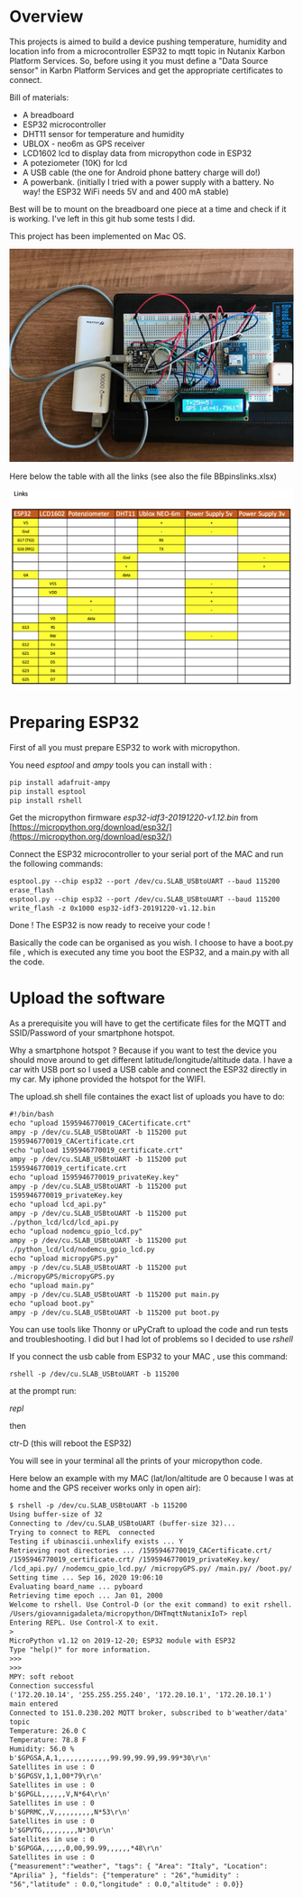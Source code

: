 # Overview

This projects is aimed to build a device pushing temperature, humidity and location info from a microcontroller ESP32 to mqtt topic in Nutanix Karbon Platform Services. So, before using it you must define a "Data Source sensor" in Karbn Platform Services and get the appropriate  certificates to connect.

Bill of materials:

* A breadboard
* ESP32 microcontroller
* DHT11 sensor for temperature and humidity
* UBLOX - neo6m as GPS receiver
* LCD1602 lcd to display data from micropython code in ESP32
* A poteziometer (10K) for lcd
* A USB cable (the one for Android phone battery charge will do!)
* A powerbank. (initially I tried with a power supply with a battery. No way! the ESP32 WiFi needs 5V and and 400 mA stable)

Best will be to mount on the breadboard one piece at a time and check if it is working. I've left in this git hub some tests I did.

This project has been implemented on Mac OS.

!["BreadBoard"](ESP32-DHT11-UBlox-LCD.jpg)

Here below the table with all the links (see also the file BBpinslinks.xlsx)

!["Links"](links.png)


# Preparing ESP32

First of all you must prepare ESP32 to work with micropython.

You need *esptool* and *ampy* tools you can install with :

```
pip install adafruit-ampy
pip install esptool
pip install rshell
```

Get the micropython firmware *esp32-idf3-20191220-v1.12.bin* from [https://micropython.org/download/esp32/](https://micropython.org/download/esp32/)

Connect the ESP32 microcontroller to your serial port of the MAC and run the following commands:

```
esptool.py --chip esp32 --port /dev/cu.SLAB_USBtoUART --baud 115200 erase_flash
esptool.py --chip esp32 --port /dev/cu.SLAB_USBtoUART --baud 115200 write_flash -z 0x1000 esp32-idf3-20191220-v1.12.bin
```

Done ! The ESP32 is now ready to receive your code !

Basically the code can be organised as you wish. I choose to have a boot.py file , which is executed any time you boot the ESP32, and a main.py with all the code.

# Upload the software

As a prerequisite you will have to get the certificate files for the MQTT and SSID/Password of your smartphone hotspot.

Why a smartphone hotspot ? Because if you want to test the device you should move around  to get different latitude/longitude/altitude data. I have a car with USB port so I used a USB cable and connect the ESP32 directly in my car. My iphone provided the hotspot for the WIFI.

The upload.sh shell file containes the exact list of uploads you have to do:

```
#!/bin/bash
echo "upload 1595946770019_CACertificate.crt"
ampy -p /dev/cu.SLAB_USBtoUART -b 115200 put 1595946770019_CACertificate.crt
echo "upload 1595946770019_certificate.crt"
ampy -p /dev/cu.SLAB_USBtoUART -b 115200 put 1595946770019_certificate.crt
echo "upload 1595946770019_privateKey.key"
ampy -p /dev/cu.SLAB_USBtoUART -b 115200 put 1595946770019_privateKey.key
echo "upload lcd_api.py"
ampy -p /dev/cu.SLAB_USBtoUART -b 115200 put ./python_lcd/lcd/lcd_api.py
echo "upload nodemcu_gpio_lcd.py"
ampy -p /dev/cu.SLAB_USBtoUART -b 115200 put ./python_lcd/lcd/nodemcu_gpio_lcd.py
echo "upload micropyGPS.py"
ampy -p /dev/cu.SLAB_USBtoUART -b 115200 put ./micropyGPS/micropyGPS.py
echo "upload main.py"
ampy -p /dev/cu.SLAB_USBtoUART -b 115200 put main.py
echo "upload boot.py"
ampy -p /dev/cu.SLAB_USBtoUART -b 115200 put boot.py

```

You can use tools like Thonny or uPyCraft to upload the code and run tests and troubleshooting. I did but I had lot of problems so I decided to use *rshell*

If you connect the usb cable from ESP32 to your MAC , use this command:

````
rshell -p /dev/cu.SLAB_USBtoUART -b 115200
````

at the prompt run:

*repl*

then

ctr-D (this will reboot the ESP32)

You will see in your terminal all the prints of your micropython code.

Here below an example with my MAC (lat/lon/altitude are 0 because I was at home and the GPS receiver works only in open air):

```
$ rshell -p /dev/cu.SLAB_USBtoUART -b 115200
Using buffer-size of 32
Connecting to /dev/cu.SLAB_USBtoUART (buffer-size 32)...
Trying to connect to REPL  connected
Testing if ubinascii.unhexlify exists ... Y
Retrieving root directories ... /1595946770019_CACertificate.crt/ /1595946770019_certificate.crt/ /1595946770019_privateKey.key/ /lcd_api.py/ /nodemcu_gpio_lcd.py/ /micropyGPS.py/ /main.py/ /boot.py/
Setting time ... Sep 16, 2020 19:06:10
Evaluating board_name ... pyboard
Retrieving time epoch ... Jan 01, 2000
Welcome to rshell. Use Control-D (or the exit command) to exit rshell.
/Users/giovannigadaleta/micropython/DHTmqttNutanixIoT> repl
Entering REPL. Use Control-X to exit.
>
MicroPython v1.12 on 2019-12-20; ESP32 module with ESP32
Type "help()" for more information.
>>> 
>>> 
MPY: soft reboot
Connection successful
('172.20.10.14', '255.255.255.240', '172.20.10.1', '172.20.10.1')
main entered
Connected to 151.0.230.202 MQTT broker, subscribed to b'weather/data' topic
Temperature: 26.0 C
Temperature: 78.8 F
Humidity: 56.0 %
b'$GPGSA,A,1,,,,,,,,,,,,,99.99,99.99,99.99*30\r\n'
Satellites in use : 0
b'$GPGSV,1,1,00*79\r\n'
Satellites in use : 0
b'$GPGLL,,,,,,V,N*64\r\n'
Satellites in use : 0
b'$GPRMC,,V,,,,,,,,,,N*53\r\n'
Satellites in use : 0
b'$GPVTG,,,,,,,,,N*30\r\n'
Satellites in use : 0
b'$GPGGA,,,,,,0,00,99.99,,,,,,*48\r\n'
Satellites in use : 0
{"measurement":"weather", "tags": { "Area": "Italy", "Location": "Aprilia" }, "fields": {"temperature" : "26","humidity" : "56","latitude" : 0.0,"longitude" : 0.0,"altitude" : 0.0}}
```
